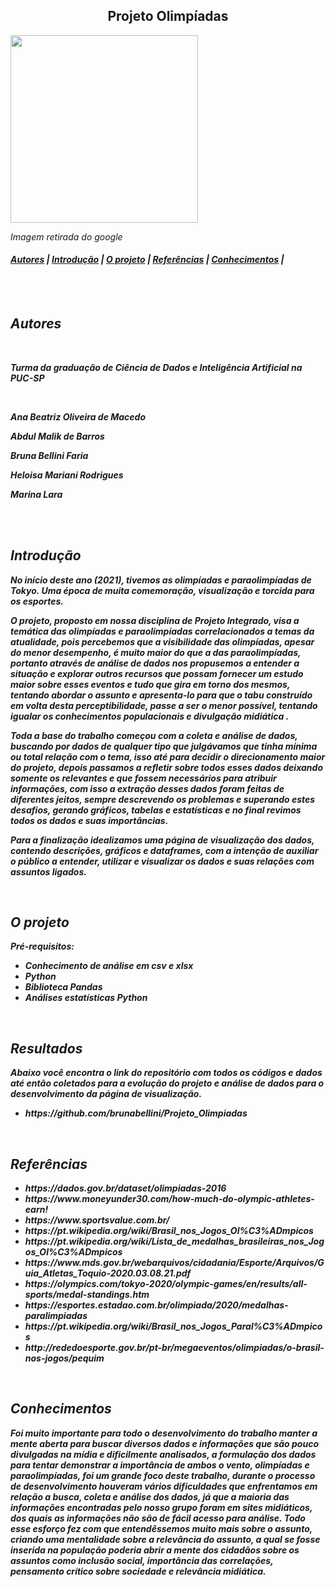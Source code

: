 <center><h2>Projeto Olimpíadas</h2></center> <img src="https://4.bp.blogspot.com/-iqU-szxlqO8/V7SmLmm3wwI/AAAAAAAABfM/uSX4da9e4Q8NUIyRrCN3wH8gRFN5QyLJACLcB/s1600/aros2.jpg" width="300"> <p><i>Imagem retirada do google<i/><p/>
	


<h4><a href="#about">Autores</a> | <a href="#introduction">Introdução</a> | <a href="#project">O projeto</a> | <a href="#reference">Referências</a> | <a href="#acknowledgement">Conhecimentos</a> |</h4>

<br />
<br />	
	
<img src="https://madmais.vteximg.com.br/arquivos/ids/157184-0-0/LAMINADO-PERTECH-AZUL-REAL-PP3620-TX.jpg?v=637308454415300000" align="left" width="1000" height="5"/> 	
<h2 id="about">Autores</h2>

<br />

<p><b>Turma da graduação de Ciência de Dados e Inteligência Artificial na PUC-SP<b/></p>

<br />

<p>Ana Beatriz Oliveira de Macedo</p> 
<p>Abdul Malik de Barros</p> 
<p>Bruna Bellini Faria</p> 
<p>Heloisa Mariani Rodrigues</p> 
<p>Marina Lara</p> 

<br />
<br />
	
<img src="https://varotti.vteximg.com.br/arquivos/ids/172671-480-480/35590_MDF-Preto-Trama-Duratex_6mm.jpg?v=637149455215770000" align="left" width="1000" height="5"/> 
<h2 id="introduction">Introdução </h2>


<p>
	<p>No início deste ano (2021), tivemos as olimpíadas e paraolimpíadas de Tokyo. Uma época de muita comemoração, visualização e torcida para os esportes.</p>
	<p>O projeto, proposto em nossa disciplina de Projeto Integrado, visa a temática das olimpíadas e paraolimpíadas correlacionados a temas da atualidade, pois percebemos que a visibilidade das olimpíadas, apesar do menor desempenho, é muito maior do que a das paraolimpíadas, portanto através de análise de dados nos propusemos a entender a situação e explorar outros recursos que possam fornecer um estudo maior sobre esses eventos e tudo que gira em torno dos mesmos, tentando abordar o assunto e apresenta-lo para que o tabu construído em volta desta perceptibilidade, passe a ser o menor possível, tentando igualar os conhecimentos populacionais e divulgação midiática .</p>
	<p>Toda a base do trabalho começou com a coleta e análise de dados, buscando por dados de qualquer tipo que julgávamos que tinha mínima ou total relação com o tema, isso até para decidir o direcionamento maior do projeto, depois passamos a refletir sobre todos esses dados deixando somente os relevantes e que fossem necessários para atribuir informações, com isso a extração desses dados foram feitas de diferentes jeitos, sempre descrevendo os problemas e superando estes desafios, gerando gráficos, tabelas e estatísticas e no final revimos todos os dados e suas importâncias.</p>
	<p>Para a finalização idealizamos uma página de visualização dos dados, contendo descrições, gráficos e dataframes, com a intenção de auxiliar o público a entender, utilizar e visualizar os dados e suas relações com assuntos ligados.</p>
	
</p>

<br />
	
<img src="https://i.pinimg.com/236x/23/1f/a8/231fa86033664b1ec6e42f8325a35b6c.jpg" align="left" width="1000" height="5"/> 
<h2 id="project">O projeto</h2>

<strong>Pré-requisitos:</strong>
<p>
	<ul>
		<li>Conhecimento de análise em csv e xlsx</li>
		<li>Python</li>
		<li>Biblioteca Pandas</li>
		<li>Análises estatísticas Python</li>
	</ul>
</p>
<br />

<h2>Resultados</h2>

Abaixo você encontra o link do repositório com todos os códigos e dados até então coletados para a evolução do projeto e análise de dados para o desenvolvimento da página de visualização.

<ul>
	<li>https://github.com/brunabellini/Projeto_Olimpiadas</li>
</ul>
<br />


<img src="https://img.kalunga.com.br/fotosdeprodutos/479736z_1.jpg" align="left" width="1000" height="5"/> 
<h2 id="reference">Referências</h2>

<ul>
	<li>https://dados.gov.br/dataset/olimpiadas-2016</li>
	<li>https://www.moneyunder30.com/how-much-do-olympic-athletes-earn!</li>
	<li>https://www.sportsvalue.com.br/</li>
	<li>https://pt.wikipedia.org/wiki/Brasil_nos_Jogos_Ol%C3%ADmpicos</li>
	<li>https://pt.wikipedia.org/wiki/Lista_de_medalhas_brasileiras_nos_Jogos_Ol%C3%ADmpicos</li>
	<li>https://www.mds.gov.br/webarquivos/cidadania/Esporte/Arquivos/Guia_Atletas_Toquio-2020.03.08.21.pdf</li>
	<li>https://olympics.com/tokyo-2020/olympic-games/en/results/all-sports/medal-standings.htm</li>
	<li>https://esportes.estadao.com.br/olimpiada/2020/medalhas-paralimpiadas</li>
	<li>https://pt.wikipedia.org/wiki/Brasil_nos_Jogos_Paral%C3%ADmpicos</li>
	<li>http://rededoesporte.gov.br/pt-br/megaeventos/olimpiadas/o-brasil-nos-jogos/pequim</li>
</ul>

<br />
	
<img src="http://d3ugyf2ht6aenh.cloudfront.net/stores/659/777/products/1246-cartolina-carmem-premiatta-48x66-verde-escuro1-c1c899806d9034295b15465363989698-640-0.png" align="left" width="1000" height="5"/> 
<h2 id="acknowledgement">Conhecimentos</h2>

<p>
	Foi muito importante para todo o desenvolvimento do trabalho manter a mente aberta para buscar diversos dados e informações que são pouco divulgadas na mídia e dificilmente analisados, a formulação dos dados para tentar demonstrar a importância de ambos o vento, olimpíadas e paraolimpíadas, foi um grande foco deste trabalho, durante o processo de desenvolvimento houveram vários dificuldades que enfrentamos em relação a busca, coleta e análise dos dados, já que a  maioria das informações encontradas pelo nosso grupo foram em sites midiáticos, dos quais as informações não são de fácil acesso para análise. Todo esse esforço fez com que entendêssemos muito mais sobre o assunto, criando uma mentalidade sobre a relevância do assunto, a qual se fosse inserida na população poderia abrir a mente dos cidadãos sobre os assuntos como inclusão social, importância das correlações, pensamento crítico sobre  sociedade e relevância midiática.
</p>
